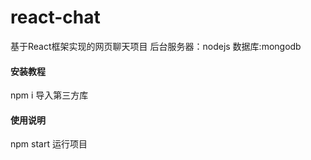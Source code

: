 # react-chat
基于React框架实现的网页聊天项目 后台服务器：nodejs 数据库:mongodb
#### 安装教程

npm i 导入第三方库

#### 使用说明

npm start 运行项目
